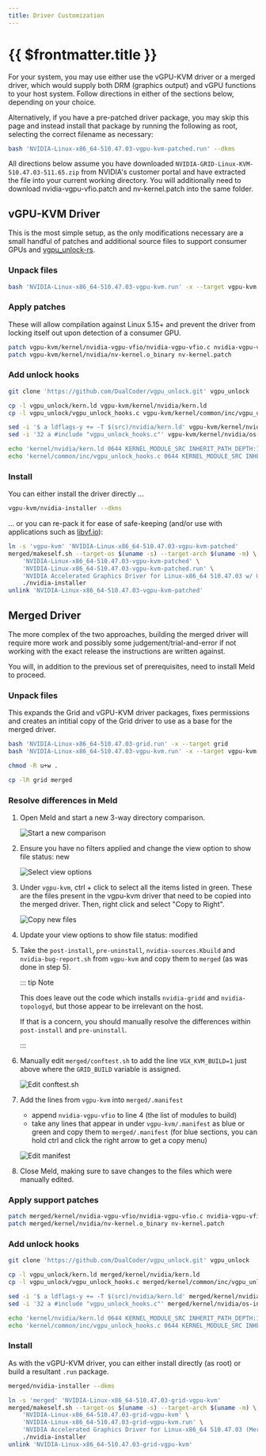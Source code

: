 ```yaml
---
title: Driver Customization
---
```


# {{ $frontmatter.title }}

For your system, you may use either use the vGPU-KVM driver or a merged driver, which would supply both DRM (graphics output) and vGPU functions to your host system. Follow directions in either of the sections below, depending on your choice.

Alternatively, if you have a pre-patched driver package, you may skip this page and instead install that package by running the following as root, selecting the correct filename as necessary:

``` sh
bash 'NVIDIA-Linux-x86_64-510.47.03-vgpu-kvm-patched.run' --dkms
```

All directions below assume you have downloaded `NVIDIA-GRID-Linux-KVM-510.47.03-511.65.zip` from NVIDIA's customer portal and have extracted the file into your current working directory. You will additionally need to download <a :href="$withBase('/patches/510.47.03/nvidia-vgpu-vfio.patch')">nvidia-vgpu-vfio.patch</a> and <a :href="$withBase('/patches/510.47.03/nv-kernel.patch')">nv-kernel.patch</a> into the same folder.

## vGPU-KVM Driver

This is the most simple setup, as the only modifications necessary are a small handful of patches and additional source files to support consumer GPUs and [vgpu_unlock-rs](../tools/vgpu-unlock-rs.md).

### Unpack files

``` sh
bash 'NVIDIA-Linux-x86_64-510.47.03-vgpu-kvm.run' -x --target vgpu-kvm
```

### Apply patches

These will allow compilation against Linux 5.15+ and prevent the driver from locking itself out upon detection of a consumer GPU.

``` sh
patch vgpu-kvm/kernel/nvidia-vgpu-vfio/nvidia-vgpu-vfio.c nvidia-vgpu-vfio.patch
patch vgpu-kvm/kernel/nvidia/nv-kernel.o_binary nv-kernel.patch
```

### Add unlock hooks

``` sh
git clone 'https://github.com/DualCoder/vgpu_unlock.git' vgpu_unlock

cp -l vgpu_unlock/kern.ld vgpu-kvm/kernel/nvidia/kern.ld
cp -l vgpu_unlock/vgpu_unlock_hooks.c vgpu-kvm/kernel/common/inc/vgpu_unlock_hooks.c

sed -i '$ a ldflags-y += -T $(src)/nvidia/kern.ld' vgpu-kvm/kernel/nvidia/nvidia.Kbuild
sed -i '32 a #include "vgpu_unlock_hooks.c"' vgpu-kvm/kernel/nvidia/os-interface.c

echo 'kernel/nvidia/kern.ld 0644 KERNEL_MODULE_SRC INHERIT_PATH_DEPTH:1 MODULE:resman' >> vgpu-kvm/.manifest
echo 'kernel/common/inc/vgpu_unlock_hooks.c 0644 KERNEL_MODULE_SRC INHERIT_PATH_DEPTH:1 MODULE:vgpu' >> vgpu-kvm/.manifest
```

### Install

You can either install the driver directly ...

``` sh
vgpu-kvm/nvidia-installer --dkms
```

... or you can re-pack it for ease of safe-keeping (and/or use with applications such as [libvf.io](https://libvf.io/)):

``` sh
ln -s 'vgpu-kvm' 'NVIDIA-Linux-x86_64-510.47.03-vgpu-kvm-patched'
merged/makeself.sh --target-os $(uname -s) --target-arch $(uname -m) \
    'NVIDIA-Linux-x86_64-510.47.03-vgpu-kvm-patched' \
    'NVIDIA-Linux-x86_64-510.47.03-vgpu-kvm-patched.run' \
    'NVIDIA Accelerated Graphics Driver for Linux-x86_64 510.47.03 w/ Unlock Hooks' \
    ./nvidia-installer
unlink 'NVIDIA-Linux-x86_64-510.47.03-vgpu-kvm-patched'
```

## Merged Driver

The more complex of the two approaches, building the merged driver will require more work and possibly some judgement/trial-and-error if not working with the exact release the instructions are written against.

You will, in addition to the previous set of prerequisites, need to install Meld to proceed.

### Unpack files

This expands the Grid and vGPU-KVM driver packages, fixes permissions and creates an intitial copy of the Grid driver to use as a base for the merged driver.

``` sh
bash 'NVIDIA-Linux-x86_64-510.47.03-grid.run' -x --target grid
bash 'NVIDIA-Linux-x86_64-510.47.03-vgpu-kvm.run' -x --target vgpu-kvm

chmod -R u+w .

cp -lR grid merged
```

### Resolve differences in Meld

1. Open Meld and start a new 3-way directory comparison.

   ![Start a new comparison](./img/merge/1_start-a-new-comparison.png)

2. Ensure you have no filters applied and change the view option to show file status: new

   ![Select view options](./img/merge/2_select-view-options.png)

3. Under `vgpu-kvm`, ctrl + click to select all the items listed in green. These are the files present in the vgpu-kvm driver that need to be copied into the merged driver. Then, right click and select "Copy to Right".

   ![Copy new files](./img/merge/3_select-and-copy.png)

4. Update your view options to show file status: modified

5. Take the `post-install`, `pre-uninstall`, `nvidia-sources.Kbuild` and `nvidia-bug-report.sh` from `vgpu-kvm` and copy them to `merged` (as was done in step 5).

   ::: tip Note

   This does leave out the code which installs `nvidia-gridd` and `nvidia-topologyd`, but those appear to be irrelevant on the host.

   If that is a concern, you should manually resolve the differences within `post-install` and `pre-uninstall`.

   :::

6. Manually edit `merged/conftest.sh` to add the line `VGX_KVM_BUILD=1` just above where the `GRID_BUILD` variable is assigned.

   ![Edit conftest.sh](./img/merge/6_edit-conftest-sh.png)

7. Add the lines from `vgpu-kvm` into `merged/.manifest`

   * append `nvidia-vgpu-vfio` to line 4 (the list of modules to build)
   * take any lines that appear in under `vgpu-kvm/.manifest` as blue or green and copy them to `merged/.manifest` (for blue sections, you can hold ctrl and click the right arrow to get a copy menu)

   ![Edit manifest](./img/merge/7_edit-manifest.png)

8. Close Meld, making sure to save changes to the files which were manually edited.

### Apply support patches

``` sh
patch merged/kernel/nvidia-vgpu-vfio/nvidia-vgpu-vfio.c nvidia-vgpu-vfio.patch
patch merged/kernel/nvidia/nv-kernel.o_binary nv-kernel.patch
```

### Add unlock hooks

``` sh
git clone 'https://github.com/DualCoder/vgpu_unlock.git' vgpu_unlock

cp -l vgpu_unlock/kern.ld merged/kernel/nvidia/kern.ld
cp -l vgpu_unlock/vgpu_unlock_hooks.c merged/kernel/common/inc/vgpu_unlock_hooks.c

sed -i '$ a ldflags-y += -T $(src)/nvidia/kern.ld' merged/kernel/nvidia/nvidia.Kbuild
sed -i '32 a #include "vgpu_unlock_hooks.c"' merged/kernel/nvidia/os-interface.c

echo 'kernel/nvidia/kern.ld 0644 KERNEL_MODULE_SRC INHERIT_PATH_DEPTH:1 MODULE:resman' >> merged/.manifest
echo 'kernel/common/inc/vgpu_unlock_hooks.c 0644 KERNEL_MODULE_SRC INHERIT_PATH_DEPTH:1 MODULE:vgpu' >> merged/.manifest
```

### Install

As with the vGPU-KVM driver, you can either install directly (as root) or build a resultant `.run` package.

``` sh
merged/nvidia-installer --dkms
```

``` sh
ln -s 'merged' 'NVIDIA-Linux-x86_64-510.47.03-grid-vgpu-kvm'
merged/makeself.sh --target-os $(uname -s) --target-arch $(uname -m) \
    'NVIDIA-Linux-x86_64-510.47.03-grid-vgpu-kvm' \
    'NVIDIA-Linux-x86_64-510.47.03-grid-vgpu-kvm.run' \
    'NVIDIA Accelerated Graphics Driver for Linux-x86_64 510.47.03 (Merged) w/ Unlock Hooks' \
    ./nvidia-installer
unlink 'NVIDIA-Linux-x86_64-510.47.03-grid-vgpu-kvm'
```
